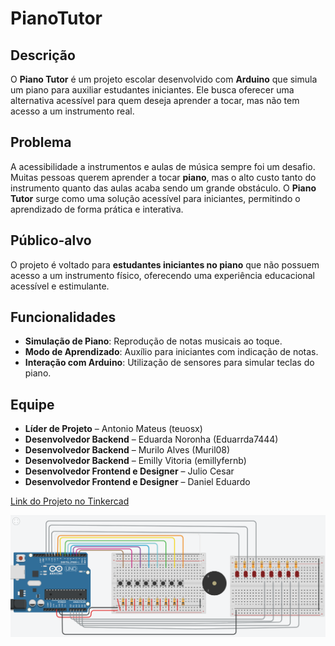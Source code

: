 # PianoTutor

## Descrição  
O **Piano Tutor** é um projeto escolar desenvolvido com **Arduino** que simula um piano para auxiliar estudantes iniciantes. Ele busca oferecer uma alternativa acessível para quem deseja aprender a tocar, mas não tem acesso a um instrumento real.  

## Problema  
A acessibilidade a instrumentos e aulas de música sempre foi um desafio. Muitas pessoas querem aprender a tocar **piano**, mas o alto custo tanto do instrumento quanto das aulas acaba sendo um grande obstáculo. O **Piano Tutor** surge como uma solução acessível para iniciantes, permitindo o aprendizado de forma prática e interativa.  

## Público-alvo  
O projeto é voltado para **estudantes iniciantes no piano** que não possuem acesso a um instrumento físico, oferecendo uma experiência educacional acessível e estimulante.  

## Funcionalidades  
- **Simulação de Piano**: Reprodução de notas musicais ao toque.  
- **Modo de Aprendizado**: Auxílio para iniciantes com indicação de notas.  
- **Interação com Arduino**: Utilização de sensores para simular teclas do piano.  

## Equipe  
- **Líder de Projeto** – Antonio Mateus (teuosx)  
- **Desenvolvedor Backend** – Eduarda Noronha (Eduarrda7444)  
- **Desenvolvedor Backend** – Murilo Alves (Muril08)  
- **Desenvolvedor Backend** – Emilly Vitoria (emillyfernb)  
- **Desenvolvedor Frontend e Designer** – Julio Cesar  
- **Desenvolvedor Frontend e Designer** – Daniel Eduardo  

<a href="https://www.tinkercad.com/things/aEWSyZdIjGP-piano-com-leds-2-protoboards?sharecode=BNVdf9izXELXVY2jGTgpysTxdwZR4K1D-Vpm_em6TBs">Link do Projeto no Tinkercad</a>

<img src="piano.png" alt="Imagem do circuito como prototipo">
